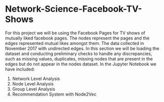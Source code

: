 # Network-Science-Facebook-TV-Shows

For this project we will be using the Facebook Pages for TV shows of mutually liked facebook pages. The nodes represent the pages and the edges represented mutual likes amongst them. The data collected in November 2017 with undirected edges. In this section we will be loading the dataset and conducting preliminary checks to handle any discrepancies, such as missing values, duplicates, missing nodes that are present in the edges but do not appear in the nodes dataset.
In the Jupyter Notebook we have included:
1. Network Level Analysis
2. Node Level Analysis
3. Group Level Analysis
4. Recommendation System with Node2Vec
